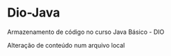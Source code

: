 # Dio-Java
Armazenamento de código no curso Java Básico - DIO 

Alteração de conteúdo num arquivo local
